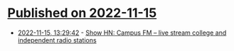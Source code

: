 # [Published on 2022-11-15](index.md)

* [2022-11-15, 13:29:42](https://news.ycombinator.com/item?id=33608892) - [Show HN: Campus FM – live stream college and independent radio stations](https://www.campus-fm.com/)
